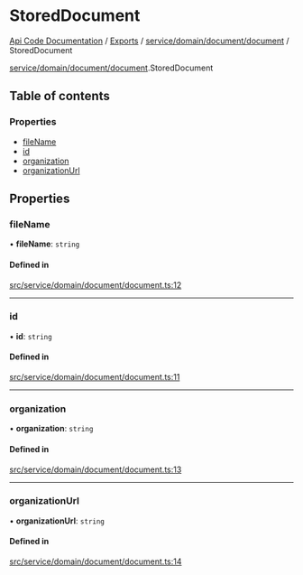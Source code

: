# StoredDocument
 
[Api Code Documentation](../README.md) / [Exports](../modules.md) / [service/domain/document/document](../modules/service_domain_document_document.md) / StoredDocument

[service/domain/document/document](../modules/service_domain_document_document.md).StoredDocument

## Table of contents

### Properties

- [fileName](service_domain_document_document.StoredDocument.md#filename)
- [id](service_domain_document_document.StoredDocument.md#id)
- [organization](service_domain_document_document.StoredDocument.md#organization)
- [organizationUrl](service_domain_document_document.StoredDocument.md#organizationurl)

## Properties

### fileName

• **fileName**: `string`

#### Defined in

[src/service/domain/document/document.ts:12](https://github.com/openkfw/TruBudget/blob/2e83742/api/src/service/domain/document/document.ts#L12)

___

### id

• **id**: `string`

#### Defined in

[src/service/domain/document/document.ts:11](https://github.com/openkfw/TruBudget/blob/2e83742/api/src/service/domain/document/document.ts#L11)

___

### organization

• **organization**: `string`

#### Defined in

[src/service/domain/document/document.ts:13](https://github.com/openkfw/TruBudget/blob/2e83742/api/src/service/domain/document/document.ts#L13)

___

### organizationUrl

• **organizationUrl**: `string`

#### Defined in

[src/service/domain/document/document.ts:14](https://github.com/openkfw/TruBudget/blob/2e83742/api/src/service/domain/document/document.ts#L14)
